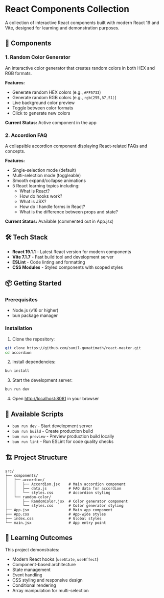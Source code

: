 # React Components Collection

A collection of interactive React components built with modern React 19 and Vite, designed for learning and demonstration purposes.

## 🚀 Components

### 1. Random Color Generator
An interactive color generator that creates random colors in both HEX and RGB formats.

**Features:**
- Generate random HEX colors (e.g., `#FF5733`)
- Generate random RGB colors (e.g., `rgb(255,87,51)`)
- Live background color preview
- Toggle between color formats
- Click to generate new colors

**Current Status:** Active component in the app

### 2. Accordion FAQ
A collapsible accordion component displaying React-related FAQs and concepts.

**Features:**
- Single-selection mode (default)
- Multi-selection mode (toggleable)
- Smooth expand/collapse animations
- 5 React learning topics including:
  - What is React?
  - How do hooks work?
  - What is JSX?
  - How do I handle forms in React?
  - What is the difference between props and state?

**Current Status:** Available (commented out in App.jsx)

## 🛠️ Tech Stack

- **React 19.1.1** - Latest React version for modern components
- **Vite 7.1.7** - Fast build tool and development server
- **ESLint** - Code linting and formatting
- **CSS Modules** - Styled components with scoped styles

## 📦 Getting Started

### Prerequisites

- Node.js (v16 or higher)
- bun package manager

### Installation

1. Clone the repository:
```bash
git clone https://github.com/sunil-gumatimath/react-master.git
cd accordion
```

2. Install dependencies:
```bash
bun install
```

3. Start the development server:
```bash
bun run dev
```

4. Open [http://localhost:8081](http://localhost:8081) in your browser

## 📝 Available Scripts

- `bun run dev` - Start development server
- `bun run build` - Create production build
- `bun run preview` - Preview production build locally
- `bun run lint` - Run ESLint for code quality checks

## 🏗️ Project Structure

```
src/
├── components/
│   ├── accordion/
│   │   ├── Accordion.jsx    # Main accordion component
│   │   ├── data.js          # FAQ data for accordion
│   │   └── styles.css       # Accordion styling
│   └── random-color/
│       ├── RandomColor.jsx  # Color generator component
│       └── styles.css       # Color generator styling
├── App.jsx                  # Main app component
├── App.css                  # App-wide styles
├── index.css                # Global styles
└── main.jsx                 # App entry point
```

## 🎯 Learning Outcomes

This project demonstrates:
- Modern React hooks (`useState`, `useEffect`)
- Component-based architecture
- State management
- Event handling
- CSS styling and responsive design
- Conditional rendering
- Array manipulation for multi-selection

